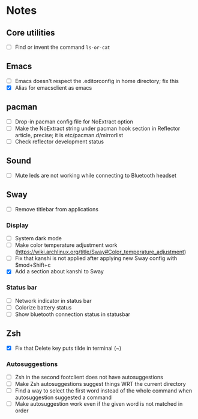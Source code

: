 # Notes

## Core utilities

- [ ] Find or invent the command `ls-or-cat`

## Emacs

- [ ] Emacs doesn't respect the .editorconfig in home directory; fix this
- [x] Alias for emacsclient as emacs

## pacman

- [ ] Drop-in pacman config file for NoExtract option
- [ ] Make the NoExtract string under pacman hook section in Reflector article, precise; it is etc/pacman.d/mirrorlist
- [ ] Check reflector development status

## Sound

- [ ] Mute leds are not working while connecting to Bluetooth headset

## Sway

- [ ] Remove titlebar from applications

### Display

- [ ] System dark mode
- [ ] Make color temperature adjustment work (https://wiki.archlinux.org/title/Sway#Color_temperature_adjustment)
- [ ] Fix that kanshi is not applied after applying new Sway config with $mod+Shift+c
- [x] Add a section about kanshi to Sway

### Status bar

- [ ] Network indicator in status bar
- [ ] Colorize battery status
- [ ] Show bluetooth connection status in statusbar

## Zsh

- [x] Fix that Delete key puts tilde in terminal (~)

### Autosuggestions

- [ ] Zsh in the second footclient does not have autosuggestions
- [ ] Make Zsh autosuggestions suggest things WRT the current directory
- [ ] Find a way to select the first word instead of the whole command when autosuggestion suggested a command
- [ ] Make autosuggestion work even if the given word is not matched in order
